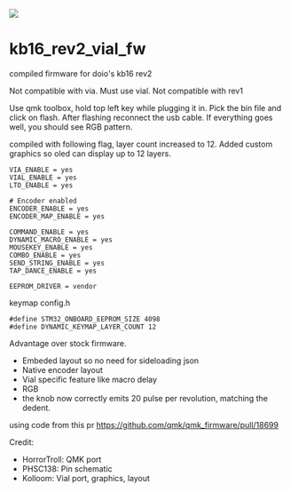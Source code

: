 ![](./layer.jpg)

# kb16_rev2_vial_fw
compiled firmware for doio's kb16 rev2 

Not compatible with via. Must use vial. Not compatible with rev1

Use qmk toolbox, hold top left key while plugging it in. 
Pick the bin file and click on flash. After flashing reconnect the usb cable. 
If everything goes well, you should see RGB pattern. 

compiled with following flag, layer count increased to 12. Added custom graphics so oled can display up to 12 layers.
```
VIA_ENABLE = yes
VIAL_ENABLE = yes
LTO_ENABLE = yes

# Encoder enabled
ENCODER_ENABLE = yes
ENCODER_MAP_ENABLE = yes

COMMAND_ENABLE = yes
DYNAMIC_MACRO_ENABLE = yes 
MOUSEKEY_ENABLE = yes
COMBO_ENABLE = yes
SEND_STRING_ENABLE = yes
TAP_DANCE_ENABLE = yes

EEPROM_DRIVER = vendor
```

keymap config.h

```
#define STM32_ONBOARD_EEPROM_SIZE 4098
#define DYNAMIC_KEYMAP_LAYER_COUNT 12
```

Advantage over stock firmware.
- Embeded layout so no need for sideloading json
- Native encoder layout
- Vial specific feature like macro delay
- RGB
- the knob now correctly emits 20 pulse per revolution, matching the dedent. 

using code from this pr https://github.com/qmk/qmk_firmware/pull/18699

Credit:
- HorrorTroll: QMK port
- PHSC138: Pin schematic
- Kolloom: Vial port, graphics, layout
